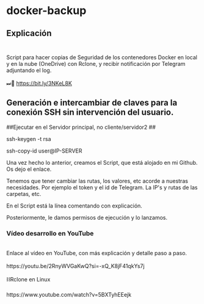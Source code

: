 # docker-backup<br>
## Explicación<br><br>
Script para hacer copias de Seguridad de los contenedores Docker en local y en la nube (OneDrive) con Rclone, y recibir notificación por Telegram adjuntando el log.<br>
<br>
⏭📼 https://bit.ly/3NKeL8K

## Generación e intercambiar de claves para la conexión SSH sin intervención del usuario.

##Ejecutar en el Servidor principal, no cliente/servidor2 ##

ssh-keygen -t rsa

ssh-copy-id user@IP-SERVER

Una vez hecho lo anterior, creamos el Script, que está alojado en mi Github. Os dejo el enlace.

Tenemos que tener cambiar las rutas, los valores, etc acorde a nuestras necesidades. Por ejemplo el token y el id de Telegram. La IP's y rutas de las carpetas, etc.

En el Script está la línea comentando con explicación.

Posteriormente, le damos permisos de ejecución y lo lanzamos.

### Vídeo desarrollo en YouTube<br>
<br>
Enlace al vídeo en YouTube, con más explicación y detalle paso a paso.
<br><br>
https://youtu.be/2RnyWVGaKwQ?si=-xQ_K8jF41qkYs7j
<br><br>
⛓Rclone en Linux 
<br><br>
https://www.youtube.com/watch?v=5BXTyhEEejk
